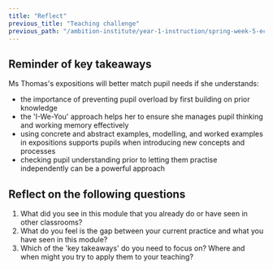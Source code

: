 ```yaml
---
title: "Reflect"
previous_title: "Teaching challenge"
previous_path: "/ambition-institute/year-1-instruction/spring-week-5-ect-teaching-challenge"
---
```


## Reminder of key takeaways

Ms Thomas's expositions will better match pupil needs if she understands:

- the importance of preventing pupil overload by first building on prior knowledge
- the 'I-We-You' approach helps her to ensure she manages pupil thinking and working memory effectively
- using concrete and abstract examples, modelling, and worked examples in expositions supports pupils when introducing new concepts and processes
- checking pupil understanding prior to letting them practise independently can be a powerful approach

## Reflect on the following questions

1. What did you see in this module that you already do or have seen in other classrooms?
2. What do you feel is the gap between your current practice and what you have seen in this module?
3. Which of the 'key takeaways' do you need to focus on? Where and when might you try to apply them to your teaching?
